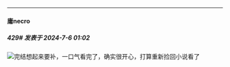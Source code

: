 ﻿
*****

####  庸necro  
##### 429#       发表于 2024-7-6 01:02

<img src="https://static.saraba1st.com/image/smiley/face2017/056.gif" referrerpolicy="no-referrer">完结想起来要补，一口气看完了，确实很开心，打算重新捡回小说看了

